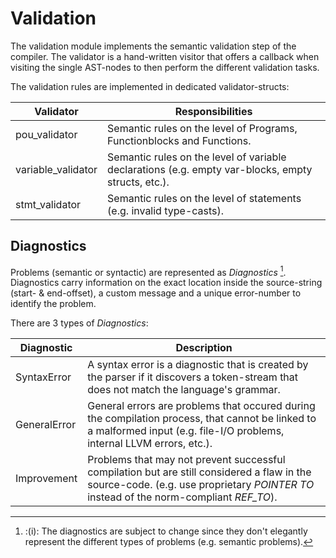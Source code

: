 # Validation

The validation module implements the semantic validation step of the compiler.
The validator is a hand-written visitor that offers a callback when visiting the single AST-nodes to then perform the different validation tasks.

The validation rules are implemented in dedicated validator-structs:

| Validator          | Responsibilities                                                                                   |
| ------------------ | -------------------------------------------------------------------------------------------------- |
| pou_validator      | Semantic rules on the level of Programs, Functionblocks and Functions.                             |
| variable_validator | Semantic rules on the level of variable declarations (e.g. empty var-blocks, empty structs, etc.). |
| stmt_validator     | Semantic rules on the level of statements (e.g. invalid type-casts).                               |

## Diagnostics

Problems (semantic or syntactic) are represented as *Diagnostics* [^1].
Diagnostics carry information on the exact location inside the source-string (start- & end-offset), a custom message and a unique error-number to identify the problem.

There are 3 types of *Diagnostics*:

| Diagnostic   | Description |
| ------------ | ----------------- |
| SyntaxError  | A syntax error is a diagnostic that is created by the parser if it discovers a token-stream that does not match the language's grammar. |
| GeneralError | General errors are problems that occured during the compilation process, that cannot be linked to a malformed input (e.g. file-I/O problems, internal LLVM errors, etc.). |
| Improvement  | Problems that may not prevent successful compilation but are still considered a flaw in the source-code. (e.g. use proprietary *POINTER TO* instead of the norm-compliant *REF_TO*). |

[^1]: :(i): The diagnostics are subject to change since they don't elegantly represent the different types of problems (e.g. semantic problems).
